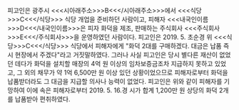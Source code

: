 피고인은 광주시 <<<시아래주소>>>B<<</시아래주소>>>에서 <<<식당>>>C<<</식당>>> 식당 개업을 준비하던 사람이고, 피해자 <<<내국인이름>>>D<<</내국인이름>>>은 피자 화덕을 제조, 판매하는 주식회사 <<<주식회사>>>E<<</주식회사>>>을 운영하였던 사람이다.
피고인은 2019. 5. 초순경 위 <<<식당>>>C<<</식당>>> 식당에서 피해자에게 "화덕 2대를 구매하겠다. 대금은 납품 즉시 현장에서 주겠다"라고 거짓말하였다.
그러나 사실 피고인은 당시 별다른 재산이 없었던 데다가 화덕을 설치할 매장의 4억 원 이상의 임차보증금조차 지급하지 못하고 있었고, 그 외의 채무가 약 1억 6,500만 원 이상 있던 상황이었으므로 피해자로부터 화덕을 납품받더라도 그 대금을 지급할 의사나 능력이 없었다.
피고인은 위와 같이 피해자를 기망하여 이에 속은 피해자로부터 2019. 5. 16.경 시가 합계 1,200만 원 상당의 화덕 2개를 납품받아 편취하였다.